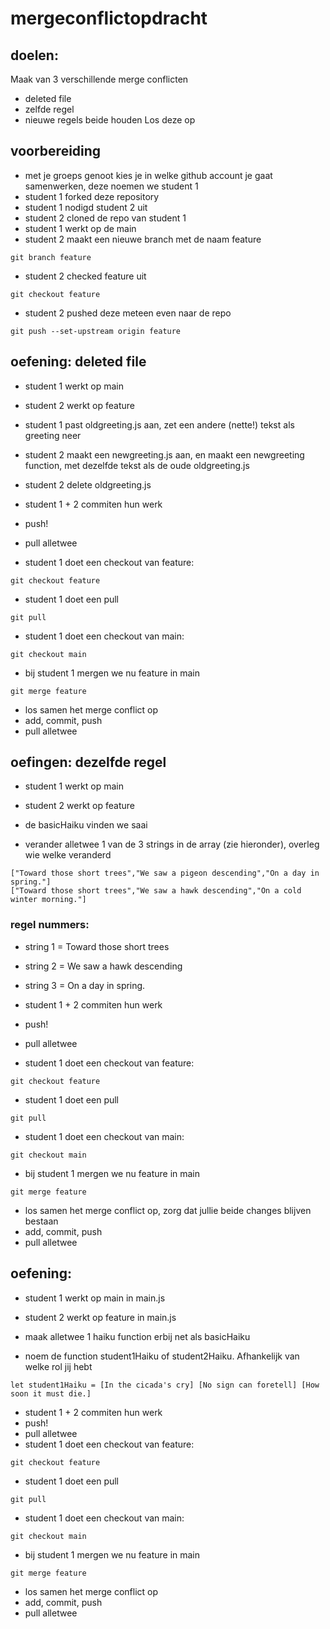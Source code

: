# mergeconflictopdracht

## doelen:
Maak van 3 verschillende merge conflicten
- deleted file
- zelfde regel
- nieuwe regels beide houden
Los deze op


## voorbereiding
- met je groeps genoot kies je in welke github account je gaat samenwerken, deze noemen we student 1
- student 1 forked deze repository
- student 1 nodigd student 2 uit
- student 2 cloned de repo van student 1
- student 1 werkt op de main
- student 2 maakt een nieuwe branch met de naam feature
```
git branch feature
```
- student 2 checked feature uit

```
git checkout feature
```
- student 2 pushed deze meteen even naar de repo
```
git push --set-upstream origin feature
```

## oefening: deleted file
- student 1 werkt op main
- student 2 werkt op feature

- student 1 past oldgreeting.js aan, zet een andere (nette!) tekst als greeting neer
- student 2 maakt een newgreeting.js aan, en maakt een newgreeting function, met dezelfde tekst als de oude oldgreeting.js
- student 2 delete oldgreeting.js

- student 1 + 2 commiten hun werk

- push!
- pull alletwee
- student 1 doet een checkout van feature:
```
git checkout feature
```
- student 1 doet een pull
```
git pull
```
- student 1 doet een checkout van main:
```
git checkout main
```
- bij student 1 mergen we nu feature in main
```
git merge feature
```
- los samen het merge conflict op
- add, commit, push
- pull alletwee


## oefingen: dezelfde regel
- student 1 werkt op main
- student 2 werkt op feature

- de basicHaiku vinden we saai
- verander alletwee 1 van de 3 strings in de array (zie hieronder), overleg wie welke veranderd
```
["Toward those short trees","We saw a pigeon descending","On a day in spring."]
["Toward those short trees","We saw a hawk descending","On a cold winter morning."]
```
### regel nummers:
- string 1 = Toward those short trees
- string 2 = We saw a hawk descending
- string 3 = On a day in spring.


- student 1 + 2 commiten hun werk
- push!
- pull alletwee
- student 1 doet een checkout van feature:
```
git checkout feature
```
- student 1 doet een pull
```
git pull
```
- student 1 doet een checkout van main:
```
git checkout main
```
- bij student 1 mergen we nu feature in main
```
git merge feature
```
- los samen het merge conflict op, zorg dat jullie beide changes blijven bestaan
- add, commit, push
- pull alletwee




## oefening: 
- student 1 werkt op main in main.js
- student 2 werkt op feature in main.js

- maak alletwee 1 haiku function erbij net als basicHaiku
- noem de function student1Haiku of student2Haiku. Afhankelijk van welke rol jij hebt
```
let student1Haiku = [In the cicada's cry] [No sign can foretell] [How soon it must die.]
```

- student 1 + 2 commiten hun werk
- push!
- pull alletwee
- student 1 doet een checkout van feature:
```
git checkout feature
```
- student 1 doet een pull
```
git pull
```
- student 1 doet een checkout van main:
```
git checkout main
```
- bij student 1 mergen we nu feature in main
```
git merge feature
```
- los samen het merge conflict op
- add, commit, push
- pull alletwee